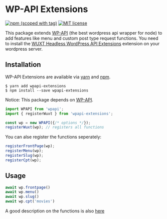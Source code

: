 # WP-API Extensions
[![npm (scoped with tag)](https://img.shields.io/npm/v/wpapi-extensions.svg?style=flat-square)](https://www.npmjs.com/package/wp-nuxt)
[![MIT license](https://img.shields.io/badge/license-MIT-brightgreen.svg?style=flat-square)](http://opensource.org/licenses/MIT)

This package extends [WP-API](https://github.com/WP-API/node-wpapi) (the best wordpress api wrapper for node) to add features like menu and custom post type request functions.
You need to install the [WUXT Headless WordPress API Extensions](https://wordpress.org/plugins/wuxt-headless-wp-api-extensions/) extension on your wordpress server.

Installation
------------

WP-API Extensions are available via [yarn] and [npm].

    $ yarn add wpapi-extensions
    $ npm install --save wpapi-extensions

[yarn]: https://yarn.pm/wpapi-extensions
[npm]: https://www.npmjs.org/package/wpapi-extensions

Notice: This package depends on [WP-API](https://github.com/WP-API/node-wpapi).

```js
import WPAPI from 'wpapi';
import { registerWuxt } from 'wpapi-extensions';

const wp = new WPAPI({/* options */});
registerWuxt(wp); // registers all functions
```
You can alse register the functions seperately:
```js
registerFrontPage(wp);
registerMenu(wp);
registerSlug(wp);
registerCpt(wp);
```

Usage
------------
```js
await wp.frontpage()
await wp.menu()
await wp.slug()
await wp.cpt('movies')
```

A good description on the functions is also [here](https://github.com/northosts/wuxt#extensions-to-the-api-endpoints)